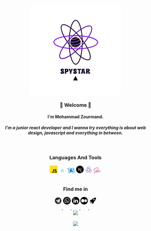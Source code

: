 <div align="center" style="margin:0;">
  <img align="center" style="width:300px;height:300px;margin:0;" src="./asset/logo/logonomy-1659875386281.jpeg" />
</div>

<h3 align="center"> 👋 Welcome 👋 </h3>

<h4 align="center"> I'm Mohammad Zourmand. </h4>
<h5 align="center"> I'm a junior react developer and I wanna try everything is about web design, javascript and everything in between. </h5>

<br>
<h3 align="center"> Languages And Tools </h3>

<div align="center">
    <img src="./asset/logo/js.png" style="width:25px; margin-bottom:16px;" />
    <img src="./asset/logo/react.png" style="width:25px; margin-bottom:16px;" />
    <img src="./asset/logo/ts.png" style="width:25px; margin-bottom:16px;" />
    <img src="./asset/logo/next.png" style="width:25px; margin-bottom:16px;" />
    <img src="./asset/logo/redux.png" style="width:25px; margin-bottom:16px;" />
    <img src="./asset/logo/sass.png" style="width:25px; margin-bottom:16px;" />
</div>

<h3 align="center"> Find me in </h3>

<div align="center">
  <a href="https://t.me/Zourmand30003">
    <img src="./asset/logo/telegram.png" style="width:25px; margin-bottom:16px;" />
  </a>
  <a href="https://api.whatsapp.com/send?phone=989020807531">
    <img src="./asset/logo/whatsapp.png" style="width:25px; margin-bottom:16px;" />
  </a>
  <a href="https://www.linkedin.com/in/mohammad-zourmand-34b700239/">
    <img src="./asset/logo/linkedin.png" style="width:25px; margin-bottom:16px;" />
  </a>
  <a href="https://medium.com/@spystar0003">
    <img src="./asset/logo/medium.png" style="width:25px; margin-bottom:16px;" />
  </a>
   <a href="https://roocket.ir/@SpyStar0003">
    <img src="./asset/logo/roocket.png" style="width:25px; margin-bottom:16px;" />
  </a>
</div>


<div align="center" style="display:flex;flex-direction:column;">


<a href="https://github.com/SPY-STAR0003">
<img align="center" style="margin-bottom:20px;width:500px;" src="https://github-readme-stats.vercel.app/api?username=SPY-STAR0003&show_icons=true&count_private=true&include_all_commits=true" /></a>

<a href="https://github.com/SPY-STAR0003">
<img style="margin-bottom:10px;width:500px;" src="https://github-readme-stats.vercel.app/api/top-langs/?username=SPY-STAR0003&layout=compact" />
</a>

</div>

